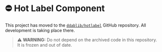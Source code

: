 # :no_entry: Hot Label Component

This project has moved to the [`ddablib/hotlabel`](https://github.com/ddablib/hotlabel) GitHub repository. All development is taking place there.

> ⚠️ **WARNING:** Do not depend on the archived code in this repository. It is frozen and out of date.
